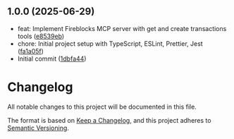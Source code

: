 ## 1.0.0 (2025-06-29)

* feat: Implement Fireblocks MCP server with get and create transactions tools ([e8539eb](https://github.com/fireblocks/fireblocks-mcp/commit/e8539eb))
* chore: Initial project setup with TypeScript, ESLint, Prettier, Jest ([fa1a05f](https://github.com/fireblocks/fireblocks-mcp/commit/fa1a05f))
* Initial commit ([1dbfa44](https://github.com/fireblocks/fireblocks-mcp/commit/1dbfa44))

# Changelog

All notable changes to this project will be documented in this file.

The format is based on [Keep a Changelog](https://keepachangelog.com/en/1.0.0/),
and this project adheres to [Semantic Versioning](https://semver.org/spec/v2.0.0.html).
